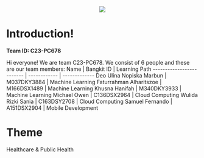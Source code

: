 <div align='center'>
  <img src= https://github.com/BiteByte-C23-PC678/.github/assets/72615238/b367047c-70d2-4776-b97d-81488dfd7bbb>
</div>


# Introduction!

**Team ID: C23-PC678**

Hi everyone! We are team C23-PC678. We consist of 6 people and these are our team members:
Name                      | Bangkit ID   | Learning Path
------------------------- | ------------ | -------------
Deo Ulina Nopiska Marbun  | M037DKY3884  | Machine Learning
Faturrahman Alharitszoe   | M166DSX1489  | Machine Learning
Khusna Hanifah            | M340DKY3933  | Machine Learning
Michael Owen              | C136DSX2964  | Cloud Computing
Wulida Rizki Sania        | C163DSY2708  | Cloud Computing
Samuel Fernando           | A151DSX2904  | Mobile Development

# Theme
Healthcare & Public Health
